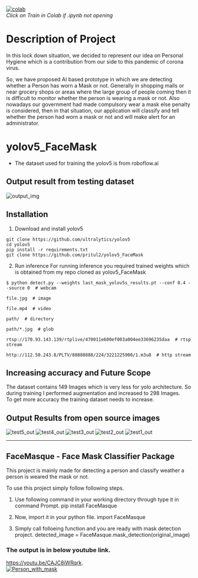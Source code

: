[![colab](https://user-images.githubusercontent.com/4096485/86174097-b56b9000-bb29-11ea-9240-c17f6bacfc34.png)](https://colab.research.google.com/github/pritul2/yolov5_FaceMask/blob/master/yolov5_train.ipynb)
<br/>
<i> Click on Train in Colab if .ipynb not opening </i>

# Description of Project

In this lock down situation, we decided to represent our idea on Personal Hygiene which is a contribution from our side to this pandemic of corona virus.

So, we have proposed AI based prototype in which we are detecting whether a Person has worn a Mask or not. Generally in shopping malls or near grocery shops or areas where the large group of people coming then it is difficult to monitor whether the person is wearing a mask or not. Also nowadays our government had made compulsory wear a mask else penalty is considered, then in that situation, our application will classify and tell whether the person had worn a mask or not and will make alert for an administrator.


# yolov5_FaceMask
* The dataset used for training the yolov5 is from roboflow.ai<br/>

## Output result from testing dataset
![output_img](https://user-images.githubusercontent.com/41751718/88246529-6cd26d00-ccb8-11ea-8dc5-d6393c0b54cc.png)
## Installation
1) Download and install yolov5
```
git clone https://github.com/ultralytics/yolov5
cd yolov5
pip install -r requirements.txt
git clone https://github.com/pritul2/yolov5_FaceMask
```
2) Run inference 
For running inference you required trained weights which is obtained from my repo cloned as yolov5_FaceMask<br/>

```
$ python detect.py --weights last_mask_yolov5s_results.pt --conf 0.4 --source 0  # webcam
                                                                              file.jpg  # image 
                                                                              file.mp4  # video
                                                                              path/  # directory
                                                                              path/*.jpg  # glob
                                                                              rtsp://170.93.143.139/rtplive/470011e600ef003a004ee33696235daa  # rtsp stream
                                                                              http://112.50.243.8/PLTV/88888888/224/3221225900/1.m3u8  # http stream
```
## Increasing accuracy and Future Scope
The dataset contains 149 Images which is very less for yolo architecture. So during training I performed augmentation and increased to 298 Images.<br/>
To get more accuracy the training dataset needs to increase.<br/>


## Output Results from open source images
![test5_out](https://user-images.githubusercontent.com/41751718/88254674-a8c6fb80-ccd3-11ea-8c09-54a7e39274f3.jpg)
![test4_out](https://user-images.githubusercontent.com/41751718/88254682-acf31900-ccd3-11ea-83b6-73659db53aa0.png)
![test3_out](https://user-images.githubusercontent.com/41751718/88254685-af557300-ccd3-11ea-9d2e-413c06820e5e.jpg)
![test2_out](https://user-images.githubusercontent.com/41751718/88254688-afee0980-ccd3-11ea-91fe-1f7591bb32c2.png)
![test1_out](https://user-images.githubusercontent.com/41751718/88254692-b11f3680-ccd3-11ea-9332-3a3428d40445.png)



-----------

## FaceMasque - Face Mask Classifier Package
This project is mainly made for detecting a person and classify weather a person is weared the mask or not.

To use this project simply follow following steps.

1) Use following command in your working directory through type it in command Prompt.
   pip install FaceMasque
 
2) Now, import it in your python file.
   import FaceMasque
 
3) Simply call folloeing function and you are ready with mask detection project. 
   detected_image = FaceMasque.mask_detection(original_image)
   
### The output is in below youtube link.    
https://youtu.be/CAJC8iWRqrk.   
 [![Person_with_mask](https://i.ytimg.com/vi/CAJC8iWRqrk/hqdefault.jpg?sqp=-oaymwEjCNACELwBSFryq4qpAxUIARUAAAAAGAElAADIQj0AgKJDeAE=&rs=AOn4CLBBlaQkGO8q7kj2NMuX4MRr1UB3-A)](https://youtu.be/CAJC8iWRqrk)

